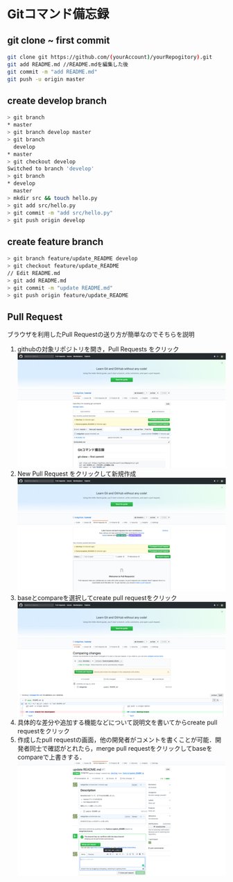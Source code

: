 # Gitコマンド備忘録

## git clone ~ first commit

```bash
git clone git https://github.com/(yourAccount)/yourRepogitory).git
git add README.md //README.mdを編集した後
git commit -m "add README.md"
git push -u origin master
```

## create develop branch

```bash
> git branch
* master
> git branch develop master
> git branch
  develop
* master
> git checkout develop
Switched to branch 'develop'
> git branch
* develop
  master
> mkdir src && touch hello.py
> git add src/hello.py
> git commit -m "add src/hello.py"
> git push origin develop
```

## create feature branch

```bash
> git branch feature/update_README develop
> git checkout feature/update_README
// Edit README.md
> git add README.md
> git commit -m "update README.md"
> git push origin feature/update_README
```

## Pull Request

ブラウザを利用したPull Requestの送り方が簡単なのでそちらを説明
1. githubの対象リポジトリを開き，Pull Requests をクリック
![pr00](img/pull_requests_00.png)
2. New Pull Request をクリックして新規作成
![pr01](img/pull_requests_01.png)
3. baseとcompareを選択してcreate pull requestをクリック
![pr02](img/pull_requests_02.png)
4. 具体的な差分や追加する機能などについて説明文を書いてからcreate pull requestをクリック
5. 作成したpull requestの画面，他の開発者がコメントを書くことが可能．開発者同士で確認がとれたら，merge pull requestをクリックしてbaseをcompareで上書きする．
![pr03](img/pull_requests_03.png)
